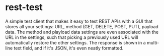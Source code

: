 rest-test
=========

A simple test client that makes it easy to test REST APIs with a GUI that stores all your settings: URL, method (GET, DELETE, POST, PUT), payload data.
The method and playload data settings are even associated with the URL in the settings, such that picking a previously used URL will automatically restore the other settings.
The response is shown in a multi-line text field, and if it's JSON, it's even neatly formatted.
